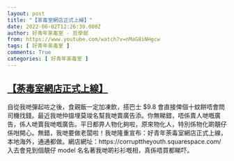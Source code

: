 ```yaml
---
layout: post
title: "【荼毒室網店正式上線】"
date: 2022-06-02T12:26:39.000Z
author: 好青年荼毒室 - 哲學部
from: https://www.youtube.com/watch?v=nMaG8iNHgcw
tags: [ 好青年荼毒室 ]
comments: True
categories: [ 好青年荼毒室 ]
---
```

<!--1654172799000-->
[【荼毒室網店正式上線】](https://www.youtube.com/watch?v=nMaG8iNHgcw)
------

<div>
自從我哋彈起咗之後，食親飯一定加凍飲，搭巴士 $9.8 會直接俾個十蚊餅唔會問司機找錢。最近我哋仲搵埋莫竣名幫我哋賣廣告添。你無睇錯，唔係賣人哋嘅廣告，係人哋賣我哋嘅廣告。平日都畀人物化夠啦，原來物化人，特別係物化啲靚仔係咁開心。無錯，我哋要做老闆啦！我哋隆重宣布：好青年荼毒室網店正式上線，本地海外，通通都做。網店網址：https://corrupttheyouth.squarespace.com/入去會見到個靚仔 model 名名著我哋啲衫衫嘅相，真係唔買都睇吓。
</div>
